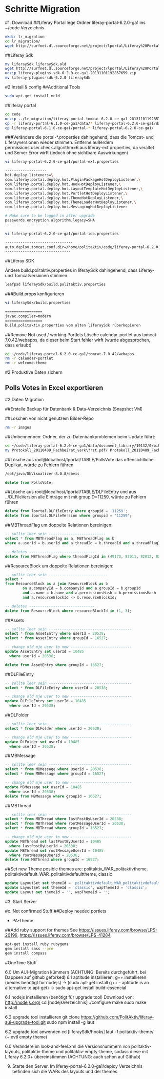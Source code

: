 Schritte Migration
===================
#1. Download
##Liferay Portal
lege Ordner liferay-portal-6.2.0-ga1 ins ~/code Verzeichnis

``` bash
mkdir lr_migration
cd lr_migration/
wget http://surfnet.dl.sourceforge.net/project/lportal/Liferay%20Portal/6.2.0%20GA1/liferay-portal-tomcat-6.2.0-ce-ga1-20131101192857659.zip
```

##Liferay Sdk
``` bash
mv liferaySdk liferaySdk.old
wget http://surfnet.dl.sourceforge.net/project/lportal/Liferay%20Portal/6.2.0%20GA1/liferay-plugins-sdk-6.2.0-ce-ga1-20131101192857659.zip
unzip liferay-plugins-sdk-6.2.0-ce-ga1-20131101192857659.zip
mv liferay-plugins-sdk-6.2.0 liferaySdk
```

#2 Install & config
##Additional Tools
``` bash
sudo apt-get install meld
```

##liferay portal

``` bash
cd code
unzip ../lr_migration/liferay-portal-tomcat-6.2.0-ce-ga1-20131101192857659.zip
cp -r liferay-portal-6.1.0-ce-ga1/data/* liferay-portal-6.2.0-ce-ga1/data/
cp liferay-portal-6.1.0-ce-ga1/portal-* liferay-portal-6.2.0-ce-ga1/
```

###Verändere die portal-*.properties dahingehend, 
dass die Tomcat- und Liferayversionen wieder stimmen. 
Entferne außerdem permissions.user.check.algorithm=6 aus liferay-ext.properties, da veraltet und Server Error wirft (jedoch ohne sichtbare Auswirkungen)

``` bash
vi liferay-portal-6.2.0-ce-ga1/portal-ext.properties

-------------------
hot.deploy.listeners=\
com.liferay.portal.deploy.hot.PluginPackageHotDeployListener,\
com.liferay.portal.deploy.hot.HookHotDeployListener,\
com.liferay.portal.deploy.hot.LayoutTemplateHotDeployListener,\
com.liferay.portal.deploy.hot.PortletHotDeployListener,\
com.liferay.portal.deploy.hot.ThemeHotDeployListener,\
com.liferay.portal.deploy.hot.ThemeLoaderHotDeployListener,\
com.liferay.portal.deploy.hot.MessagingHotDeployListener

# Make sure to be logged in after upgrade
passwords.encryption.algorithm.legacy=SHA
-----------------------

vi liferay-portal-6.2.0-ce-ga1/portal-ide.properties

-------------------------------
auto.deploy.tomcat.conf.dir=/home/politaktiv/code/liferay-portal-6.2.0-ce-ga1/tomcat-7.0.42/conf/Catalina/localhost
------------------------------
```

##Liferay SDK

Ändere build.politaktiv.properties in liferaySdk dahingehend, dass Liferay- und Tomcatversionen stimmen	

``` bash
leafpad liferaySdk/build.politaktiv.properties
```

###Build.props konfigurieren
``` bash
vi liferaySdk/build.properties

=================
javac.compiler=modern
=================
build.politaktiv.properties vom alten liferaySdk rüberkopieren
```

##Remove Not used / working Portlets
Lösche calendar-portlet aus tomcat-7.0.42/webapps, da dieser beim Start fehler wirft (wurde abgesprochen, dass erlaubt)
``` bash
cd ~/code/liferay-portal-6.2.0-ce-ga1/tomcat-7.0.42/webapps
rm -r calendar-portlet
rm -r welcome-theme
```
#2 Produktive Daten sichern
## Polls Votes in Excel exportieren

#2 Daten Migration

##Erstelle Backup für Datenbank & Data-Verzeichnis (Snapshot VM)

##Löschen von nicht genutzem Bilder-Repo
``` bash
rm -r images
```

##Umbennennen: Ordner, der zu Datenbankproblemen beim Update führt:
``` bash
cd ~/code/liferay-portal-6.2.0-ce-ga1/data/document_library/10132/0/wiki/14014
mv Protokoll_20110409_Fachbeirat_verk\?rzt.pdf/ Protokoll_20110409_Fachbeirat_verkuerzt.pdf/
```

##Lösche aus root@localhost/lportal/TABLE/PollsVote das offensichtliche Duplikat, würde zu Fehlern führen
``` bash
/opt/java/DbVisualizer-8.0.8/dbvis
```

``` sql
delete from PollsVote;
```

##Lösche aus root@localhost/lportal/TABLE/DLFileEntry und aus ../DLFileVersion alle Einträge mit mit groupID=11259, würde zu Fehlern führen
``` sql
delete from lportal.DLFileEntry where groupid = '11259';
delete from lportal.DLFileVersion where groupid = '11259';
```

##MBThreadFlag um doppelte Relationen bereinigen:
``` sql
-- sollte leer sein --------------------------
select * from MBThreadFlag as a, MBThreadFlag as b 
where a.userId = b.userId and a.threadId = b.threadId and a.threadFlagId <> b.threadFlagId;

-- deletes ------------------------------
delete from MBThreadFlag where threadFlagId in (49173, 82011, 82012, 82014, 82017, 83760, 83759, 87768, 87767);
```

##ResourceBlock um doppelte Relationen bereinigen:

``` sql
-- sollte leer sein ---------------------------
select * 
from ResourceBlock as a join ResourceBlock as b
        on a.companyId = b.companyId and a.groupId = b.groupId 
        and a.name = b.name and a.permissionsHash = b.permissionsHash
        and a.resourceBlockId <> b.resourceBlockId;

-- deletes ------------------------------
delete from ResourceBlock where resourceBlockId in (1, 3);
```

##Assets

``` sql
-- sollte leer sein --------------------------------------
select * from AssetEntry where userId = 20538;
select * from AssetEntry where groupId = 16527;

-- change old mje user to new ----------------------------
update AssetEntry set userId = 10485 
  where userId = 20538;

delete from AssetEntry where groupId = 16527;
```

##DLFileEntry

``` sql
-- sollte leer sein --------------------------------------
select * from DLFileEntry where userId = 20538;

-- change old mje user to new ----------------------------
update DLFileEntry set userId = 10485 
  where userId = 20538;
```
  
##DLFolder

``` sql
-- sollte leer sein --------------------------------------
select * from DLFolder where userId = 20538;

-- change old mje user to new ----------------------------
update DLFolder set userId = 10485 
  where userId = 20538;
```

##MBMessage

``` sql
-- sollte leer sein --------------------------------------
select * from MBMessage where userId = 20538;
select * from MBMessage where groupId = 16527;

-- change old mje user to new ----------------------------
update MBMessage set userId = 10485 
  where userId = 20538;
delete from MBMessage where groupId = 16527;
```

##MBThread

``` sql
-- sollte leer sein --------------------------------------
select * from MBThread where lastPostByUserId = 20538;
select * from MBThread where rootMessageUserId = 20538;
select * from MBThread where groupId = 16527;

-- change old mje user to new ----------------------------
update MBThread set lastPostByUserId = 10485 
  where lastPostByUserId = 20538;
update MBThread set rootMessageUserId = 10485 
  where rootMessageUserId = 20538;
delete from MBThread where groupId = 16527;
```

##Set new Theme
posible themes are: politaktiv_WAR_politaktivtheme, politaktivdefault_WAR_politaktivdefaulttheme, classic

``` sql
update LayoutSet set themeId = 'politaktivdefault_WAR_politaktivdefaulttheme', wapThemeId = 'politaktivdefault_WAR_politaktivdefaulttheme';
update LayoutSet set themeId = 'classic', wapThemeId = 'classic';
update Layout set themeId = '', wapThemeId = '';
```


#3. Start Server

#x. Not confirmed Stuff
##Deploy needed portlets
* PA-Theme
 
##Add ruby support for themes
See https://issues.liferay.com/browse/LPS-26199, https://issues.liferay.com/browse/LPS-41284
``` bash
apt-get install ruby rubygems
gem install sass --pre
gem install compass
```


#OneTime Stuff

6.0 Um AUI-Migration kümmern (ACHTUNG: Bereits durchgeführt, bei Dappsen auf github geforked) 
6.1 aptitude installieren, g++ installieren (beides benötigt für nodejs)
-> (sudo apt-get install g++ - aptitude is an alternative to apt-get)
-> sudo apt-get install build-essencial


6.1 nodejs installieren  (benötigt für upgrade tool)
Download von: http://nodejs.org/
cd [nodejsVerzeichnis]
./configure
make
sudo make install

6.2 upgrade tool installieren 
git clone https://github.com/PolitAktiv/liferay-aui-upgrade-tool.git
sudo npm install -g laut

6.2 upgrade tool anwenden
cd [liferaySdk/hooks]
laut -f politaktiv-theme/
(+ evtl empty theme)


6.0	Verändere im look-and-feel.xml die Versionsnummern von politaktiv-layouts, politaktiv-theme und politaktiv-empty-theme, sodass diese mit Liferay 6.2.0+ übereinstimmen
(ACHTUNG: auch schon auf Github)


9. Starte den Server. Im liferay-portal-6.2.0-ga1/deploy Verzeichnis befinden sich die WARs des layouts und der themes.
